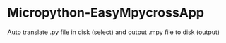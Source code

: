# Micropython-EasyMpycrossApp
Auto translate .py file in disk (select) and output .mpy file to disk (output)
